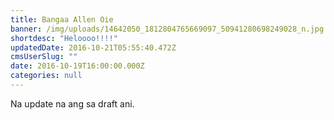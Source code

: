 ```yaml
---
title: Bangaa Allen Oie
banner: /img/uploads/14642050_1812804765669097_50941280698249028_n.jpg
shortdesc: "Heloooo!!!!"
updatedDate: 2016-10-21T05:55:40.472Z
cmsUserSlug: ""
date: 2016-10-19T16:00:00.000Z
categories: null
---
```


Na update na ang sa draft ani.